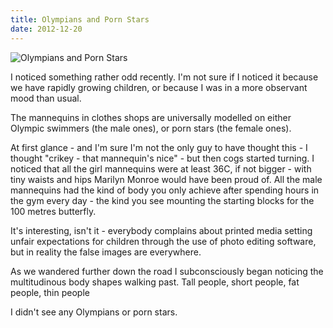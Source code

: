 ```yaml
---
title: Olympians and Porn Stars
date: 2012-12-20
---
```


![Olympians and Porn Stars](https://source.unsplash.com/jpkvklXwt98/1600x900)

I noticed something rather odd recently. I'm not sure if I noticed it because we have rapidly growing children, or because I was in a more observant mood than usual.

The mannequins in clothes shops are universally modelled on either Olympic swimmers (the male ones), or porn stars (the female ones).

At first glance - and I'm sure I'm not the only guy to have thought this - I thought "crikey - that mannequin's nice" - but then cogs started turning. I noticed that all the girl mannequins were at least 36C, if not bigger - with tiny waists and hips Marilyn Monroe would have been proud of. All the male mannequins had the kind of body you only achieve after spending hours in the gym every day - the kind you see mounting the starting blocks for the 100 metres butterfly.

It's interesting, isn't it - everybody complains about printed media setting unfair expectations for children through the use of photo editing software, but in reality the false images are everywhere.

As we wandered further down the road I subconsciously began noticing the multitudinous body shapes walking past. Tall people, short people, fat people, thin people

I didn't see any Olympians or porn stars.
